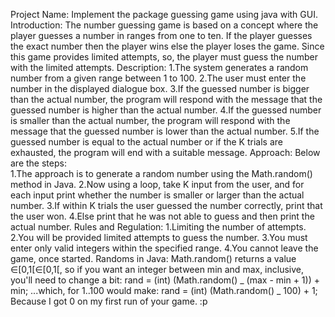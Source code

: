 Project Name:
Implement the package guessing game using java with GUI.
Introduction:
The number guessing game is based on a concept where the player guesses a number in ranges from one to ten. If the player guesses the exact number then the player wins else the player loses the game. Since this game provides limited attempts, so, the player must guess the number with the limited attempts.
Description:
1.The system generates a random number from a given range between 1 to 100.
2.The user must enter the number in the displayed dialogue box.
3.If the guessed number is bigger than the actual number, the program will respond with the message that the guessed number is higher than the actual number.
4.If the guessed number is smaller than the actual number, the program will respond with the message that the guessed number is lower than the actual number.
5.If the guessed number is equal to the actual number or if the K trials are exhausted, the program will end with a suitable message.
Approach:
Below are the steps:  
 1.The approach is to generate a random number using the Math.random() method in Java.
2.Now using a loop, take K input from the user, and for each input print whether the number is smaller or larger than the actual number.
3.If within K trials the user guessed the number correctly, print that the user won.
4.Else print that he was not able to guess and then print the actual number.
Rules and Regulation:
1.Limiting the number of attempts.
2.You will be provided limited attempts to guess the number.
3.You must enter only valid integers within the specified range.
4.You cannot leave the game, once started.
Randoms in Java:
Math.random() returns a value ∈[0,1[∈[0,1[, so if you want an integer between min and max, inclusive, you'll need to change a bit:
rand = (int) (Math.random() _ (max - min + 1)) + min;
...which, for 1..100 would make:
rand = (int) (Math.random() _ 100) + 1;
Because I got 0 on my first run of your game. :p
